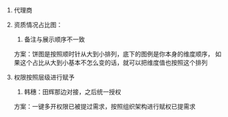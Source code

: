 1. 代理商
 1. 资质情况占比图：
    1. 备注与展示顺序不一致

    方案：饼图是按照顺时针从大到小排列，底下的图例是你本身的维度顺序，
    如果这个占比从大到小基本不怎么变的话，就可以把维度值也按照这个排列


 2. 权限按照层级进行赋予
    1. 韩穗：田辉那边对接，之后统一授权

    方案：一键多开权限已被提过需求，按照组织架构进行赋权已提需求
